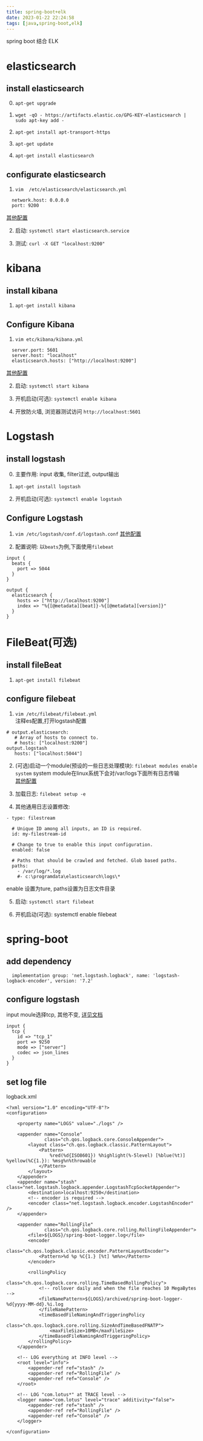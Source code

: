 ```yaml
---
title: spring-boot+elk
date: 2023-01-22 22:24:58
tags: [java,spring-boot,elk]
---
```


spring boot 结合 ELK

<!--more-->
# elasticsearch
## install elasticsearch 


0. `apt-get upgrade`

1. `wget -qO - https://artifacts.elastic.co/GPG-KEY-elasticsearch | sudo apt-key add -`

2. `apt-get install apt-transport-https`

3. `apt-get update`

4. `apt-get install elasticsearch`

## configurate elasticsearch

1. `vim  /etc/elasticsearch/elasticsearch.yml`
```
  network.host: 0.0.0.0  
  port: 9200  
```
[其他配置](https://www.elastic.co/guide/en/elasticsearch/reference/6.0/getting-started.html)

2. 启动: `systemctl start elasticsearch.service`

3. 测试: `curl -X GET "localhost:9200"`

# kibana

## install kibana

1. `apt-get install kibana`

## Configure Kibana

1. `vim etc/kibana/kibana.yml`
```
  server.port: 5601  
  server.host: "localhost"
  elasticsearch.hosts: ["http://localhost:9200"]
```
[其他配置](https://www.elastic.co/guide/en/kibana/7.17/get-started.html)

2. 启动: `systemctl start kibana`

3. 开机启动(可选): `systemctl enable kibana`

4. 开放防火墙, 浏览器测试访问 `http://localhost:5601`

# Logstash

## install logstash

0. 主要作用: input 收集, filter过滤, output输出

1. `apt-get install logstash`

2. 开机启动(可选): `systemctl enable logstash`

## Configure Logstash

1. `vim /etc/logstash/conf.d/logstash.conf` 
[其他配置](https://www.elastic.co/guide/en/logstash/7.17/introduction.html)


2. 配置说明: 以`beats`为例,下面使用`filebeat`
```
input {
  beats {
    port => 5044
  }
}

output {
  elasticsearch {
    hosts => ["http://localhost:9200"]
    index => "%{[@metadata][beat]}-%{[@metadata][version]}" 
  }
}
```



# FileBeat(可选)

## install fileBeat

1. ```apt-get install filebeat```

## configure filebeat

1. ```vim /etc/filebeat/filebeat.yml```  
注释es配置,打开logstash配置

```
# output.elasticsearch:
   # Array of hosts to connect to.
   # hosts: ["localhost:9200"]
output.logstash
   hosts: ["localhost:5044"]

```
2. (可选)启动一个module(预设的一些日志处理模块): `filebeat modules enable system` system module在linux系统下会对/var/logs下面所有日志传输  
[其他配置](https://www.elastic.co/guide/en/beats/filebeat/current/filebeat-installation-configuration.html)

3. 加载日志: `filebeat setup -e`

4. 其他通用日志设置修改: 
```
- type: filestream

  # Unique ID among all inputs, an ID is required.
  id: my-filestream-id

  # Change to true to enable this input configuration.
  enabled: false

  # Paths that should be crawled and fetched. Glob based paths.
  paths:
    - /var/log/*.log
    #- c:\programdata\elasticsearch\logs\*
```
enable 设置为ture, paths设置为日志文件目录

5. 启动: `systemctl start filebeat`

6. 开机启动(可选): systemctl enable filebeat


# spring-boot

## add dependency

```
  implementation group: 'net.logstash.logback', name: 'logstash-logback-encoder', version: '7.2'
```

## configure logstash
input moule选择tcp, 其他不变, [详见文档](https://www.elastic.co/guide/en/logstash/current/plugins-inputs-tcp.html)

```
input {
  tcp {
    id => "tcp_1"
    port => 9250
    mode => ["server"]
    codec => json_lines
  }
}
```


## set log file

logback.xml

```
<?xml version="1.0" encoding="UTF-8"?>
<configuration>

    <property name="LOGS" value="./logs" />

    <appender name="Console"
              class="ch.qos.logback.core.ConsoleAppender">
        <layout class="ch.qos.logback.classic.PatternLayout">
            <Pattern>
                %red(%d{ISO8601}) %highlight(%-5level) [%blue(%t)] %yellow(%C{1.}): %msg%n%throwable
            </Pattern>
        </layout>
    </appender>
    <appender name="stash" class="net.logstash.logback.appender.LogstashTcpSocketAppender">
        <destination>localhost:9250</destination>
        <!-- encoder is required -->
        <encoder class="net.logstash.logback.encoder.LogstashEncoder" />
    </appender>

    <appender name="RollingFile"
              class="ch.qos.logback.core.rolling.RollingFileAppender">
        <file>${LOGS}/spring-boot-logger.log</file>
        <encoder
                class="ch.qos.logback.classic.encoder.PatternLayoutEncoder">
            <Pattern>%d %p %C{1.} [%t] %m%n</Pattern>
        </encoder>

        <rollingPolicy
                class="ch.qos.logback.core.rolling.TimeBasedRollingPolicy">
            <!-- rollover daily and when the file reaches 10 MegaBytes -->
            <fileNamePattern>${LOGS}/archived/spring-boot-logger-%d{yyyy-MM-dd}.%i.log
            </fileNamePattern>
            <timeBasedFileNamingAndTriggeringPolicy
                    class="ch.qos.logback.core.rolling.SizeAndTimeBasedFNATP">
                <maxFileSize>10MB</maxFileSize>
            </timeBasedFileNamingAndTriggeringPolicy>
        </rollingPolicy>
    </appender>

    <!-- LOG everything at INFO level -->
    <root level="info">
        <appender-ref ref="stash" />
        <appender-ref ref="RollingFile" />
        <appender-ref ref="Console" />
    </root>

    <!-- LOG "com.lotus*" at TRACE level -->
    <logger name="com.lotus" level="trace" additivity="false">
        <appender-ref ref="stash" />
        <appender-ref ref="RollingFile" />
        <appender-ref ref="Console" />
    </logger>

</configuration>

```